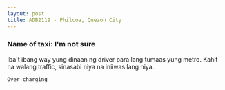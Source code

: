```yaml
---
layout: post
title: ADB2119 - Philcoa, Quezon City
---
```


### Name of taxi: I'm not sure 

Iba't ibang way yung dinaan ng driver para lang tumaas yung metro. Kahit na walang traffic, sinasabi niya na iniiwas lang niya.

```Over charging```
